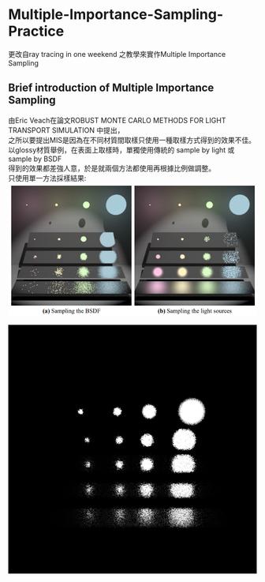 # Multiple-Importance-Sampling-Practice
更改自ray tracing in one weekend 之教學來實作Multiple Importance Sampling
## Brief introduction of Multiple Importance Sampling
由Eric Veach在論文ROBUST MONTE CARLO METHODS FOR LIGHT TRANSPORT SIMULATION 中提出，  
之所以要提出MIS是因為在不同材質間取樣只使用一種取樣方式得到的效果不佳。  
以glossy材質舉例，在表面上取樣時，單獨使用傳統的 sample by light 或 sample by BSDF  
得到的效果都差強人意，於是就兩個方法都使用再根據比例做調整。  
只使用單一方法採樣結果:  
![image](https://github.com/zz4634266/Multiple-Importance-Sampling-Practice/blob/main/Veach-example.png?raw=true)


![image](https://github.com/zz4634266/Multiple-Importance-Sampling-Practice/blob/main/mis.png?raw=true)
